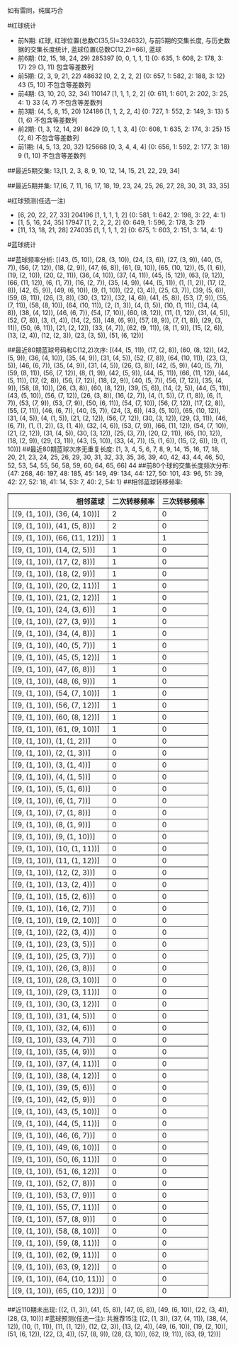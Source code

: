 <!-- 
.. title: 大乐透16123期(2016-10-19)数据分析报告
.. slug: dlott-16123-2016-10-19-report
.. date: 2016-10-20 08:00:00 UTC+08:00
.. tags: Lottery
.. link: 
.. description: 
.. type: text
-->

如有雷同，纯属巧合

<!-- TEASER_END-->

#红球统计

- 前N期: 红球, 红球位置(总数C(35,5)=324632), 与前5期的交集长度, 与历史数据的交集长度统计, 蓝球位置(总数C(12,2)=66), 蓝球
- 前6期: (12, 15, 18, 24, 29) 285397 [0, 0, 1, 1, 1] {0: 635, 1: 608, 2: 178, 3: 17} 29 (3, 11) 包含等差数列
- 前5期: (2, 3, 9, 21, 22) 48632 [0, 2, 2, 2, 2] {0: 657, 1: 582, 2: 188, 3: 12} 43 (5, 10) 不包含等差数列
- 前4期: (3, 10, 20, 32, 34) 110147 [1, 1, 1, 2, 2] {0: 611, 1: 601, 2: 202, 3: 25, 4: 1} 33 (4, 7) 不包含等差数列
- 前3期: (4, 5, 8, 15, 20) 124186 [1, 1, 2, 2, 4] {0: 727, 1: 552, 2: 149, 3: 13} 5 (1, 6) 不包含等差数列
- 前2期: (1, 3, 12, 14, 29) 8429 [0, 1, 1, 3, 4] {0: 608, 1: 635, 2: 174, 3: 25} 15 (2, 6) 不包含等差数列
- 前1期: (4, 5, 13, 20, 32) 125668 [0, 3, 4, 4, 4] {0: 656, 1: 592, 2: 177, 3: 18} 9 (1, 10) 不包含等差数列

##最近5期交集:
13,[1, 2, 3, 8, 9, 10, 12, 14, 15, 21, 22, 29, 34]

##最近5期并集:
17,[6, 7, 11, 16, 17, 18, 19, 23, 24, 25, 26, 27, 28, 30, 31, 33, 35]

#红球预测(任选一注)

- [6, 20, 22, 27, 33] 204196 [1, 1, 1, 1, 2] {0: 581, 1: 642, 2: 198, 3: 22, 4: 1}
- [1, 5, 16, 24, 35] 17947 [1, 2, 2, 2, 2] {0: 649, 1: 596, 2: 178, 3: 21}
- [11, 13, 18, 21, 28] 274035 [1, 1, 1, 1, 2] {0: 675, 1: 603, 2: 151, 3: 14, 4: 1}

#蓝球统计

##蓝球频率分析:
[(43, (5, 10)), (28, (3, 10)), (24, (3, 6)), (27, (3, 9)), (40, (5, 7)), (56, (7, 12)), (18, (2, 9)), (47, (6, 8)), (61, (9, 10)), (65, (10, 12)), (5, (1, 6)), (19, (2, 10)), (20, (2, 11)), (36, (4, 10)), (37, (4, 11)), (45, (5, 12)), (63, (9, 12)), (66, (11, 12)), (6, (1, 7)), (16, (2, 7)), (35, (4, 9)), (44, (5, 11)), (1, (1, 2)), (17, (2, 8)), (42, (5, 9)), (49, (6, 10)), (9, (1, 10)), (22, (3, 4)), (25, (3, 7)), (39, (5, 6)), (59, (8, 11)), (26, (3, 8)), (30, (3, 12)), (32, (4, 6)), (41, (5, 8)), (53, (7, 9)), (55, (7, 11)), (58, (8, 10)), (64, (10, 11)), (2, (1, 3)), (4, (1, 5)), (10, (1, 11)), (34, (4, 8)), (38, (4, 12)), (46, (6, 7)), (54, (7, 10)), (60, (8, 12)), (11, (1, 12)), (31, (4, 5)), (52, (7, 8)), (3, (1, 4)), (14, (2, 5)), (48, (6, 9)), (57, (8, 9)), (7, (1, 8)), (29, (3, 11)), (50, (6, 11)), (21, (2, 12)), (33, (4, 7)), (62, (9, 11)), (8, (1, 9)), (15, (2, 6)), (13, (2, 4)), (12, (2, 3)), (23, (3, 5)), (51, (6, 12))]

##最近80期蓝球号码和C(12,2)次序:
 [(44, (5, 11)), (17, (2, 8)), (60, (8, 12)), (42, (5, 9)), (36, (4, 10)), (35, (4, 9)), (31, (4, 5)), (52, (7, 8)), (64, (10, 11)), (23, (3, 5)), (46, (6, 7)), (35, (4, 9)), (31, (4, 5)), (26, (3, 8)), (42, (5, 9)), (40, (5, 7)), (59, (8, 11)), (56, (7, 12)), (8, (1, 9)), (42, (5, 9)), (44, (5, 11)), (66, (11, 12)), (44, (5, 11)), (17, (2, 8)), (56, (7, 12)), (18, (2, 9)), (40, (5, 7)), (56, (7, 12)), (35, (4, 9)), (58, (8, 10)), (26, (3, 8)), (60, (8, 12)), (39, (5, 6)), (14, (2, 5)), (44, (5, 11)), (43, (5, 10)), (56, (7, 12)), (26, (3, 8)), (16, (2, 7)), (4, (1, 5)), (7, (1, 8)), (6, (1, 7)), (53, (7, 9)), (53, (7, 9)), (50, (6, 11)), (54, (7, 10)), (56, (7, 12)), (17, (2, 8)), (55, (7, 11)), (46, (6, 7)), (40, (5, 7)), (24, (3, 6)), (43, (5, 10)), (65, (10, 12)), (31, (4, 5)), (4, (1, 5)), (21, (2, 12)), (56, (7, 12)), (30, (3, 12)), (29, (3, 11)), (46, (6, 7)), (1, (1, 2)), (3, (1, 4)), (32, (4, 6)), (53, (7, 9)), (66, (11, 12)), (54, (7, 10)), (21, (2, 12)), (31, (4, 5)), (30, (3, 12)), (25, (3, 7)), (20, (2, 11)), (65, (10, 12)), (18, (2, 9)), (29, (3, 11)), (43, (5, 10)), (33, (4, 7)), (5, (1, 6)), (15, (2, 6)), (9, (1, 10))]
##最近80期蓝球次序无重复长度:
 [1, 3, 4, 5, 6, 7, 8, 9, 14, 15, 16, 17, 18, 20, 21, 23, 24, 25, 26, 29, 30, 31, 32, 33, 35, 36, 39, 40, 42, 43, 44, 46, 50, 52, 53, 54, 55, 56, 58, 59, 60, 64, 65, 66] 44
##前80个球的交集长度频次分布:
{47: 268, 46: 197, 48: 185, 45: 149, 49: 134, 44: 127, 50: 101, 43: 96, 51: 39, 42: 27, 52: 18, 41: 14, 53: 7, 40: 2, 54: 1}
##相邻蓝球转移频率:
 <table border="1" class="table table-striped dataframe">
  <thead>
    <tr style="text-align: right;">
      <th>相邻蓝球</th>
      <th>二次转移频率</th>
      <th>三次转移频率</th>
    </tr>
  </thead>
  <tbody>
    <tr>
      <td>[(9, (1, 10)), (36, (4, 10))]</td>
      <td>2</td>
      <td>0</td>
    </tr>
    <tr>
      <td>[(9, (1, 10)), (41, (5, 8))]</td>
      <td>2</td>
      <td>0</td>
    </tr>
    <tr>
      <td>[(9, (1, 10)), (66, (11, 12))]</td>
      <td>1</td>
      <td>1</td>
    </tr>
    <tr>
      <td>[(9, (1, 10)), (14, (2, 5))]</td>
      <td>1</td>
      <td>0</td>
    </tr>
    <tr>
      <td>[(9, (1, 10)), (17, (2, 8))]</td>
      <td>1</td>
      <td>0</td>
    </tr>
    <tr>
      <td>[(9, (1, 10)), (18, (2, 9))]</td>
      <td>1</td>
      <td>0</td>
    </tr>
    <tr>
      <td>[(9, (1, 10)), (20, (2, 11))]</td>
      <td>1</td>
      <td>0</td>
    </tr>
    <tr>
      <td>[(9, (1, 10)), (21, (2, 12))]</td>
      <td>1</td>
      <td>0</td>
    </tr>
    <tr>
      <td>[(9, (1, 10)), (24, (3, 6))]</td>
      <td>1</td>
      <td>0</td>
    </tr>
    <tr>
      <td>[(9, (1, 10)), (27, (3, 9))]</td>
      <td>1</td>
      <td>0</td>
    </tr>
    <tr>
      <td>[(9, (1, 10)), (34, (4, 8))]</td>
      <td>1</td>
      <td>0</td>
    </tr>
    <tr>
      <td>[(9, (1, 10)), (40, (5, 7))]</td>
      <td>1</td>
      <td>0</td>
    </tr>
    <tr>
      <td>[(9, (1, 10)), (45, (5, 12))]</td>
      <td>1</td>
      <td>0</td>
    </tr>
    <tr>
      <td>[(9, (1, 10)), (47, (6, 8))]</td>
      <td>1</td>
      <td>0</td>
    </tr>
    <tr>
      <td>[(9, (1, 10)), (48, (6, 9))]</td>
      <td>1</td>
      <td>0</td>
    </tr>
    <tr>
      <td>[(9, (1, 10)), (54, (7, 10))]</td>
      <td>1</td>
      <td>0</td>
    </tr>
    <tr>
      <td>[(9, (1, 10)), (56, (7, 12))]</td>
      <td>1</td>
      <td>0</td>
    </tr>
    <tr>
      <td>[(9, (1, 10)), (60, (8, 12))]</td>
      <td>1</td>
      <td>0</td>
    </tr>
    <tr>
      <td>[(9, (1, 10)), (61, (9, 10))]</td>
      <td>1</td>
      <td>0</td>
    </tr>
    <tr>
      <td>[(9, (1, 10)), (1, (1, 2))]</td>
      <td>0</td>
      <td>0</td>
    </tr>
    <tr>
      <td>[(9, (1, 10)), (2, (1, 3))]</td>
      <td>0</td>
      <td>0</td>
    </tr>
    <tr>
      <td>[(9, (1, 10)), (3, (1, 4))]</td>
      <td>0</td>
      <td>0</td>
    </tr>
    <tr>
      <td>[(9, (1, 10)), (4, (1, 5))]</td>
      <td>0</td>
      <td>0</td>
    </tr>
    <tr>
      <td>[(9, (1, 10)), (5, (1, 6))]</td>
      <td>0</td>
      <td>0</td>
    </tr>
    <tr>
      <td>[(9, (1, 10)), (6, (1, 7))]</td>
      <td>0</td>
      <td>0</td>
    </tr>
    <tr>
      <td>[(9, (1, 10)), (7, (1, 8))]</td>
      <td>0</td>
      <td>0</td>
    </tr>
    <tr>
      <td>[(9, (1, 10)), (8, (1, 9))]</td>
      <td>0</td>
      <td>0</td>
    </tr>
    <tr>
      <td>[(9, (1, 10)), (9, (1, 10))]</td>
      <td>0</td>
      <td>0</td>
    </tr>
    <tr>
      <td>[(9, (1, 10)), (10, (1, 11))]</td>
      <td>0</td>
      <td>0</td>
    </tr>
    <tr>
      <td>[(9, (1, 10)), (11, (1, 12))]</td>
      <td>0</td>
      <td>0</td>
    </tr>
    <tr>
      <td>[(9, (1, 10)), (12, (2, 3))]</td>
      <td>0</td>
      <td>0</td>
    </tr>
    <tr>
      <td>[(9, (1, 10)), (13, (2, 4))]</td>
      <td>0</td>
      <td>0</td>
    </tr>
    <tr>
      <td>[(9, (1, 10)), (15, (2, 6))]</td>
      <td>0</td>
      <td>0</td>
    </tr>
    <tr>
      <td>[(9, (1, 10)), (16, (2, 7))]</td>
      <td>0</td>
      <td>0</td>
    </tr>
    <tr>
      <td>[(9, (1, 10)), (19, (2, 10))]</td>
      <td>0</td>
      <td>0</td>
    </tr>
    <tr>
      <td>[(9, (1, 10)), (22, (3, 4))]</td>
      <td>0</td>
      <td>0</td>
    </tr>
    <tr>
      <td>[(9, (1, 10)), (23, (3, 5))]</td>
      <td>0</td>
      <td>0</td>
    </tr>
    <tr>
      <td>[(9, (1, 10)), (25, (3, 7))]</td>
      <td>0</td>
      <td>0</td>
    </tr>
    <tr>
      <td>[(9, (1, 10)), (26, (3, 8))]</td>
      <td>0</td>
      <td>0</td>
    </tr>
    <tr>
      <td>[(9, (1, 10)), (28, (3, 10))]</td>
      <td>0</td>
      <td>0</td>
    </tr>
    <tr>
      <td>[(9, (1, 10)), (29, (3, 11))]</td>
      <td>0</td>
      <td>0</td>
    </tr>
    <tr>
      <td>[(9, (1, 10)), (30, (3, 12))]</td>
      <td>0</td>
      <td>0</td>
    </tr>
    <tr>
      <td>[(9, (1, 10)), (31, (4, 5))]</td>
      <td>0</td>
      <td>0</td>
    </tr>
    <tr>
      <td>[(9, (1, 10)), (32, (4, 6))]</td>
      <td>0</td>
      <td>0</td>
    </tr>
    <tr>
      <td>[(9, (1, 10)), (33, (4, 7))]</td>
      <td>0</td>
      <td>0</td>
    </tr>
    <tr>
      <td>[(9, (1, 10)), (35, (4, 9))]</td>
      <td>0</td>
      <td>0</td>
    </tr>
    <tr>
      <td>[(9, (1, 10)), (37, (4, 11))]</td>
      <td>0</td>
      <td>0</td>
    </tr>
    <tr>
      <td>[(9, (1, 10)), (38, (4, 12))]</td>
      <td>0</td>
      <td>0</td>
    </tr>
    <tr>
      <td>[(9, (1, 10)), (39, (5, 6))]</td>
      <td>0</td>
      <td>0</td>
    </tr>
    <tr>
      <td>[(9, (1, 10)), (42, (5, 9))]</td>
      <td>0</td>
      <td>0</td>
    </tr>
    <tr>
      <td>[(9, (1, 10)), (43, (5, 10))]</td>
      <td>0</td>
      <td>0</td>
    </tr>
    <tr>
      <td>[(9, (1, 10)), (44, (5, 11))]</td>
      <td>0</td>
      <td>0</td>
    </tr>
    <tr>
      <td>[(9, (1, 10)), (46, (6, 7))]</td>
      <td>0</td>
      <td>0</td>
    </tr>
    <tr>
      <td>[(9, (1, 10)), (49, (6, 10))]</td>
      <td>0</td>
      <td>0</td>
    </tr>
    <tr>
      <td>[(9, (1, 10)), (50, (6, 11))]</td>
      <td>0</td>
      <td>0</td>
    </tr>
    <tr>
      <td>[(9, (1, 10)), (51, (6, 12))]</td>
      <td>0</td>
      <td>0</td>
    </tr>
    <tr>
      <td>[(9, (1, 10)), (52, (7, 8))]</td>
      <td>0</td>
      <td>0</td>
    </tr>
    <tr>
      <td>[(9, (1, 10)), (53, (7, 9))]</td>
      <td>0</td>
      <td>0</td>
    </tr>
    <tr>
      <td>[(9, (1, 10)), (55, (7, 11))]</td>
      <td>0</td>
      <td>0</td>
    </tr>
    <tr>
      <td>[(9, (1, 10)), (57, (8, 9))]</td>
      <td>0</td>
      <td>0</td>
    </tr>
    <tr>
      <td>[(9, (1, 10)), (58, (8, 10))]</td>
      <td>0</td>
      <td>0</td>
    </tr>
    <tr>
      <td>[(9, (1, 10)), (59, (8, 11))]</td>
      <td>0</td>
      <td>0</td>
    </tr>
    <tr>
      <td>[(9, (1, 10)), (62, (9, 11))]</td>
      <td>0</td>
      <td>0</td>
    </tr>
    <tr>
      <td>[(9, (1, 10)), (63, (9, 12))]</td>
      <td>0</td>
      <td>0</td>
    </tr>
    <tr>
      <td>[(9, (1, 10)), (64, (10, 11))]</td>
      <td>0</td>
      <td>0</td>
    </tr>
    <tr>
      <td>[(9, (1, 10)), (65, (10, 12))]</td>
      <td>0</td>
      <td>0</td>
    </tr>
  </tbody>
</table>
##近110期未出现:
 [(2, (1, 3)), (41, (5, 8)), (47, (6, 8)), (49, (6, 10)), (22, (3, 4)), (28, (3, 10))]
#蓝球预测(任选一注):
共推荐15注
 [(2, (1, 3)), (37, (4, 11)), (38, (4, 12)), (10, (1, 11)), (11, (1, 12)), (12, (2, 3)), (13, (2, 4)), (49, (6, 10)), (19, (2, 10)), (51, (6, 12)), (22, (3, 4)), (57, (8, 9)), (28, (3, 10)), (62, (9, 11)), (63, (9, 12))]

